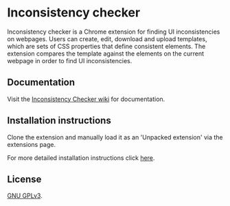 # Inconsistency checker

Inconsistency checker is a Chrome extension for finding UI inconsistencies on webpages. 
Users can create, edit, download and upload templates, which are sets of CSS properties that define consistent elements.
The extension compares the template against the elements on the current webpage in order to find UI inconsistencies.

## Documentation

Visit the [Inconsistency Checker wiki](https://stgit.dcs.gla.ac.uk/team-project-h/2021/se04/se04-main/-/wikis/home) for documentation.

## Installation instructions

Clone the extension and manually load it as an 'Unpacked extension' via the extensions page.

For more detailed installation instructions click [here](https://stgit.dcs.gla.ac.uk/team-project-h/2021/se04/se04-main/-/wikis/installation-instructions).

## License

[GNU GPLv3](https://www.gnu.org/licenses/gpl-3.0.html).
